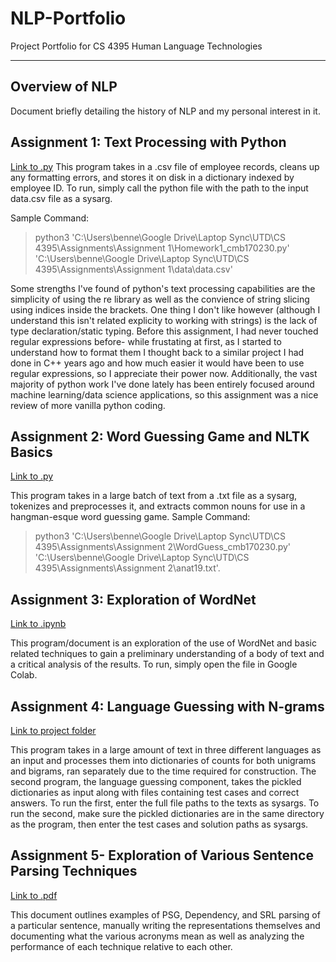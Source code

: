 # NLP-Portfolio
Project Portfolio for CS 4395 Human Language Technologies
_________________________________________________________________________________________________________________________________________________________________________

## Overview of NLP
Document briefly detailing the history of NLP and my personal interest in it.


## Assignment 1: Text Processing with Python
[Link to .py](https://github.com/cmb170230/NLP-Portfolio/blob/85485e11ef077cc5f42e053b5996edab139d375e/Homework1_cmb170230.py)
This program takes in a .csv file of employee records, cleans up any formatting errors, and stores it on disk in a dictionary indexed by employee ID.
To run, simply call the python file with the path to the input data.csv file as a sysarg.

Sample Command: 
> python3 'C:\Users\benne\Google Drive\Laptop Sync\UTD\CS 4395\Assignments\Assignment 1\Homework1_cmb170230.py' 'C:\Users\benne\Google Drive\Laptop Sync\UTD\CS 4395\Assignments\Assignment 1\data\data.csv'

Some strengths I've found of python's text processing capabilities are the simplicity of using the re library as well as the convience of string slicing using indices inside the brackets. One thing I don't like however (although I understand this isn't related explicity to working with strings) is the lack of type declaration/static typing.
Before this assignment, I had never touched regular expressions before- while frustating at first, as I started to understand how to format them I thought back to a similar project I had done in C++ years ago and how much easier it would have been to use regular expressions, so I appreciate their power now. Additionally, the vast majority of python work I've done lately has been entirely focused around machine learning/data science applications, so this assignment was a nice review of more vanilla python coding.

## Assignment 2: Word Guessing Game and NLTK Basics
[Link to .py](https://github.com/cmb170230/NLP-Portfolio/blob/3653578734decc4993fb90fd01f95f24214a6861/WordGuess_cmb170230.py) 

This program takes in a large batch of text from a .txt file as a sysarg, tokenizes and preprocesses it, and extracts common nouns for use in a hangman-esque word guessing game.
Sample Command:
> python3 'C:\Users\benne\Google Drive\Laptop Sync\UTD\CS 4395\Assignments\Assignment 2\WordGuess_cmb170230.py' 'C:\Users\benne\Google Drive\Laptop Sync\UTD\CS 4395\Assignments\Assignment 2\anat19.txt'.

## Assignment 3: Exploration of WordNet
[Link to .ipynb](https://github.com/cmb170230/NLP-Portfolio/blob/045b16c1d0792120ac2190f8bcd981f6f91c3a5e/CS_4395_WordNet.ipynb)

This program/document is an exploration of the use of WordNet and basic related techniques to gain a preliminary understanding of a body of text and a critical analysis of the results. To run, simply open the file in Google Colab.

## Assignment 4: Language Guessing with N-grams
[Link to project folder](https://github.com/cmb170230/NLP-Portfolio/tree/main/N-grams) 

This program takes in a large amount of text in three different languages as an input and processes them into dictionaries of counts for both unigrams and bigrams, ran separately due to the time required for construction. The second program, the language guessing component, takes the pickled dictionaries as input along with files containing test cases and correct answers. To run the first, enter the full file paths to the texts as sysargs. To run the second, make sure the pickled dictionaries are in the same directory as the program, then enter the test cases and solution paths as sysargs.

## Assignment 5- Exploration of Various Sentence Parsing Techniques
[Link to .pdf](https://github.com/cmb170230/NLP-Portfolio/blob/7f1b0aa009f0347d1236955f76225b4f9c97e39d/Sentence_Parsing_cmb170230.pdf) 

This document outlines examples of PSG, Dependency, and SRL parsing of a particular sentence, manually writing the representations themselves and documenting what the various acronyms mean as well as analyzing the performance of each technique relative to each other.
